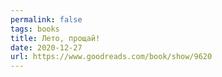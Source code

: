 ```yaml
---
permalink: false
tags: books
title: Лето, прощай!
date: 2020-12-27
url: https://www.goodreads.com/book/show/9620
---
```

